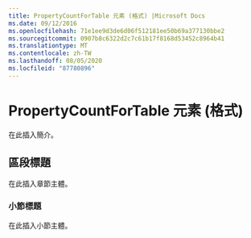 ```yaml
---
title: PropertyCountForTable 元素 (格式) |Microsoft Docs
ms.date: 09/12/2016
ms.openlocfilehash: 71e1ee9d3de6d06f512181ee50b69a377130bbe2
ms.sourcegitcommit: 0907b8c6322d2c7c61b17f8168d53452c8964b41
ms.translationtype: MT
ms.contentlocale: zh-TW
ms.lasthandoff: 08/05/2020
ms.locfileid: "87780896"
---
```

# <a name="propertycountfortable-element-format"></a>PropertyCountForTable 元素 (格式)

在此插入簡介。

## <a name="section-heading"></a>區段標題

在此插入章節主體。

### <a name="subsection-heading"></a>小節標題

在此插入小節主體。
